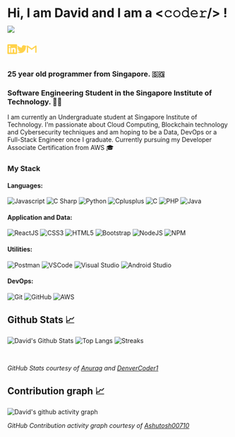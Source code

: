 <!--github banner-->

<!-- Self Introduction-->
# Hi, I am David and I am a <𝚌𝚘𝚍𝚎𝚛/> !<img src="https://media.giphy.com/media/hvRJCLFzcasrR4ia7z/giphy.gif" width="25px">


[<img align="left" alt="David | LinkedIn" width="22px" src="./assets/linkedin.svg" />][linkedin]
[<img align="left" alt="David | Twitter" width="22px" src="./assets/twitter.svg" />][twitter]
[<img align="left" alt="David | Gmail" width="22px" src="./assets/gmail.svg" />][gmail]

<br>
<br>

### 25 year old programmer from Singapore. 🇸🇬
### Software Engineering Student in the Singapore Institute of Technology. 👨‍💻


I am currently an Undergraduate student at Singapore Institute of Technology. I'm passionate about Cloud Computing, Blockchain technology and Cybersecurity techniques and am hoping to be a Data, DevOps or a Full-Stack Engineer once I graduate. Currently pursuing my Developer Associate Certification from AWS 🎓

### My Stack

#### Languages:

![Javascript](https://img.shields.io/badge/-JavaScript-EDD222?style=flat&logo=javascript&logoColor=white)
![C Sharp](https://img.shields.io/badge/-C%20Sharp-239120?style=flat&logo=c-sharp&logoColor=white)
![Python](https://img.shields.io/badge/-Python-456888?style=flat&logo=python&logoColor=white)
![Cplusplus](https://img.shields.io/badge/-C++-0175C2?style=flat&logo=cplusplus&logoColor=white)
![C](https://img.shields.io/badge/-C%20Language-0175C2?style=flat&logo=c&logoColor=white)
![PHP](https://img.shields.io/badge/-PHP-7E7E7E?style=flat&logo=php&logoColor=white)
![Java](https://img.shields.io/badge/-Java-F89820?style=flat&logo=java&logoColor=white)

#### Application and Data:

![ReactJS](https://img.shields.io/badge/-ReactJS-51CBF2?style=flat&logo=react&logoColor=white)
![CSS3](https://img.shields.io/badge/-CSS3-1572B6?style=flat&logo=css3)
![HTML5](https://img.shields.io/badge/-HTML5-E34F26?style=flat&logo=html5&logoColor=white)
![Bootstrap](https://img.shields.io/badge/-Bootstrap-563D7C?style=flat&logo=bootstrap&logoColor=white)
![NodeJS](http://img.shields.io/badge/-NodeJS-6EBF20?style=flat&logo=node.js&logoColor=white)
![NPM](https://img.shields.io/badge/-NPM-CB3837?style=flat&logo=npm&logoColor=white)


#### Utilities:

![Postman](https://img.shields.io/badge/-Postman-FF6C37?style=flat&logo=postman&logoColor=white)
![VSCode](https://img.shields.io/badge/-VSCode-007ACC?style=flat&logo=visual-studio-code&logoColor=white)
![Visual Studio](https://img.shields.io/badge/-Visual%20Studio-5C2D91?style=flat&logo=visual-studio&logoColor=white)
![Android Studio](https://img.shields.io/badge/-Android%20Studio-3DDC84?style=flat&logo=android-studio&logoColor=white)

#### DevOps:

![Git](https://img.shields.io/badge/-Git-F05032?style=flat&logo=git&logoColor=white)
![GitHub](https://img.shields.io/badge/-Github-181717?style=flat&logo=github&logoColor=white)
![AWS](https://img.shields.io/badge/-Amazon%20Web%20Services-FF9900?style=flat&logo=amazon%20aws&logoColor=white)


<!--Github stats API-->
## Github Stats 📈
![David's Github Stats](https://github-readme-stats.vercel.app/api?username=alphonsekoh&show_icons=true&count_private=true&hide=stars&theme=great-gatsby)
![Top Langs](https://github-readme-stats.vercel.app/api/top-langs/?username=alphonsekoh&theme=great-gatsby&layout=compact&langs_count=10)
![Streaks](https://github-readme-streak-stats.herokuapp.com/?user=alphonsekoh&theme=great-gatsby&hide_border=false)

<br>
<p align='left'>
  <i>GitHub Stats courtesy of <a href="https://github.com/anuraghazra/github-readme-stats">Anurag</a> and <a href ="https://github.com/DenverCoder1/github-readme-streak-stats">DenverCoder1</a></i>
</p>

<!--Github activities API-->

## Contribution graph 📈

![David's github activity graph](https://activity-graph.herokuapp.com/graph?username=alphonsekoh&theme=react-dark)

<p align='left'>
  <i>GitHub Contribution activity graph courtesy of <a href="https://github.com/ashutosh00710/github-readme-activity-graph">Ashutosh00710</a>
</p>

<!-- Constants -->
[linkedin]: https://www.linkedin.com/in/koh-huan-yin/
[gmail]: mailto:alphonsekoh@gmail.com
[twitter]: https://twitter.com/huan_xcv

